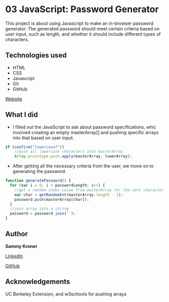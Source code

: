# 03 JavaScript: Password Generator

This project is about using Javascript to make an in-browser password generator. The generated password should meet certain criteria based on user input, such as length, and whether it should include different types of characters.

## Technologies used
- HTML
- CSS
- Javascript
- Git
- GitHub

[Website](https://sammyk118.github.io/JS-Cool-Password-Generator/)


## What I did
- I filled out the JavaScript to ask about password specifications, whic involved creating an empty masterArray[] and pushing specific arrays into that based on user input.
```javascript
if (confirm("lowercase?"))
    //push all lowercase characters into masterArray
    Array.prototype.push.apply(masterArray, lowerArray);
```
* After getting all the necessary criteria from the user, we move on to generating the password.
```javascript
function generatePassword() {
  for (var i = 0; i < passwordLength; i++) {
    //get a random index value from masterArray for the next character 
    var char = getRandomInt(masterArray.length - 1);
    password.push(masterArray[char]);
  }
  //join array into a string
  password = password.join('');
}
```

## Author

**Sammy Kroner**

[LinkedIn](www.linkedin.com/in/samuel-kroner-44aa11169)

[GitHub](https://github.com/sammyk118)

## Acknowledgements
UC Berkeley Extension, and w3schools for pushing arrays

